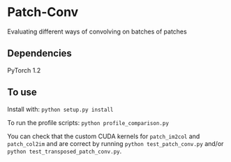 # Patch-Conv
Evaluating different ways of convolving on batches of patches

## Dependencies
PyTorch 1.2

## To use

Install with: `python setup.py install`

To run the profile scripts: `python profile_comparison.py`

You can check that the custom CUDA kernels for `patch_im2col` and `patch_col2im` and  are correct by running `python test_patch_conv.py` and/or `python test_transposed_patch_conv.py`.